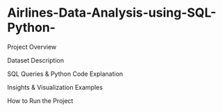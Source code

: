 # Airlines-Data-Analysis-using-SQL-Python-
Project Overview

Dataset Description

SQL Queries & Python Code Explanation

Insights & Visualization Examples

How to Run the Project
